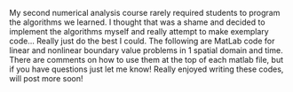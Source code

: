My second numerical analysis course rarely required students to program the algorithms we learned.
I thought that was a shame and decided to implement the algorithms myself and really attempt to make 
exemplary code... Really just do the best I could. The following are MatLab code for linear and nonlinear boundary value problems in 1 spatial domain and time. There are comments on how to use them at the top of each matlab file, but if you have questions just let me know! Really enjoyed writing these codes, will post more soon! 
